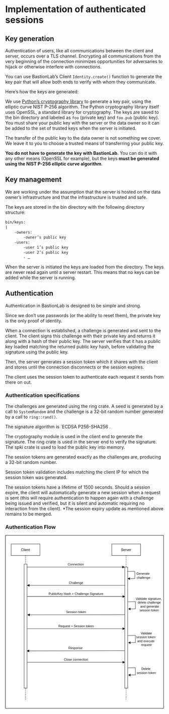 # Implementation of authenticated sessions

## Key generation

Authentication of users, like all communications between the client and server, occurs over a TLS channel. Encrypting all communications from the very beginning of the connection minimizes opportunities for adversaries to hijack or otherwise interfere with connections.

You can use BastionLab’s Client `Identity.create()` function to generate the key pair that will allow both ends to verify with whom they communicate. 

Here’s how the keys are generated:

We use [Python’s cryptography library](https://pypi.org/project/cryptography/) to generate a key pair, using the elliptic curve NIST P-256 algorithm. The Python cryptography library itself uses OpenSSL, a standard library for cryptography.
The keys are saved to the bin directory and labeled as `foo` (private key) and `foo.pub` (public key).
You must share your public key with the server or the data owner so it can be added to the set of trusted keys when the server is initiated.

The transfer of the public key to the data owner is not something we cover. We leave it to you to choose a trusted means of transferring your public key.

**You do not have to generate the key with BastionLab.** You can  do it with any other means (OpenSSL for example), but the keys **must be generated using the NIST P-256 elliptic curve algorithm**. 

## Key management

We are working under the assumption that the server is hosted on the data owner’s infrastructure and that the infrastructure is trusted and safe.

The keys are stored in the bin directory with the following directory structure:
```
bin/keys:
|
	-owners:
		-owner’s public key
	-users:
		-user 1’s public key
		-user 2’s public key
		- …
```

When the server is initiated the keys are loaded from the directory. The keys are never read again until a server restart. This means that no keys can be added while the server is running.

## Authentication

Authentication in BastionLab is designed to be simple and strong.

Since we don’t use passwords (or the ability to reset them), the private key is the only proof of identity.

When a connection is established, a challenge is generated and sent to the client. The client signs this challenge with their private key and returns it along with a hash of their public key.
The server verifies that it has a public key loaded matching the returned public key hash, before validating the signature using the public key.

Then, the server generates a session token which it shares with the client and stores until the connection disconnects or the session expires.

The client uses the session token to authenticate each request it sends from there on out.

### Authentication specifications

The challenges are generated using the ring crate. A seed is generated by a call to `SystemRandom` and the challenge is a 32-bit random number generated by a call to `ring::rand()`.

The signature algorithm is `ECDSA P256-SHA256 .

The cryptography module is used in the client end to generate the signature.
The ring crate is used in the server end to verify the signature.
The spki crate is used to load the public key into memory.
 
The session tokens are generated exactly as the challenges are, producing a 32-bit random number. 

Session token validation includes matching the client IP for which the session token was generated.

The session tokens have a lifetime of 1500 seconds. 
Should a session expire, the client will automatically generate a new session when a request is sent (this will require authentication to happen again with a challenge being issued and verified, but it is silent and automatic requiring no interaction from the client). 
*The session expiry update as mentioned above remains to be merged.


### Authentication Flow

![](../../assets/authentication-flow.png)


